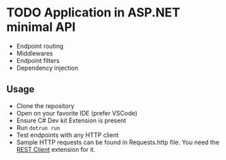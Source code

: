 # TODO Application in ASP.NET minimal API

- Endpoint routing
- Middlewares
- Endpoint filters
- Dependency injection

## Usage

- Clone the repository
- Open on your favorite IDE (prefer VSCode)
- Ensure C# Dev kit Extension is present
- Run `dotrun run`
- Test endpoints with any HTTP client
- Sample HTTP requests can be found in Requests.http file. You need the [REST Client](https://marketplace.visualstudio.com/items?itemName=humao.rest-client) extension for it.
